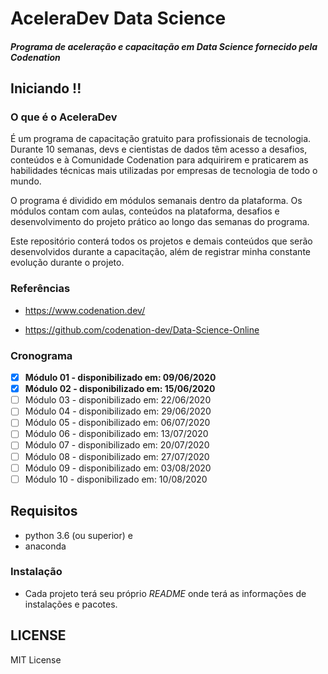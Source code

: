 # AceleraDev Data Science

##### Programa de aceleração e capacitação em Data Science fornecido pela Codenation

## Iniciando !!

### O que é o AceleraDev

É um programa de capacitação gratuito para profissionais de tecnologia. Durante 10 semanas, devs e cientistas de dados têm acesso a desafios, conteúdos e à Comunidade Codenation para adquirirem e praticarem as habilidades técnicas mais utilizadas por empresas de tecnologia de todo o mundo.

O programa é dividido em módulos semanais dentro da plataforma. Os módulos contam com aulas, conteúdos na plataforma, desafios e desenvolvimento do projeto prático ao longo das semanas do programa.

Este repositório conterá todos os projetos e demais conteúdos que serão desenvolvidos durante
a capacitação, além de registrar minha constante evolução durante o projeto.

### Referências

- https://www.codenation.dev/

- https://github.com/codenation-dev/Data-Science-Online

### Cronograma

- [x] **Módulo 01 - disponibilizado em: 09/06/2020**
- [x] **Módulo 02 - disponibilizado em: 15/06/2020**
- [ ] Módulo 03 - disponibilizado em: 22/06/2020
- [ ] Módulo 04 - disponibilizado em: 29/06/2020
- [ ] Módulo 05 - disponibilizado em: 06/07/2020
- [ ] Módulo 06 - disponibilizado em: 13/07/2020
- [ ] Módulo 07 - disponibilizado em: 20/07/2020
- [ ] Módulo 08 - disponibilizado em: 27/07/2020
- [ ] Módulo 09 - disponibilizado em: 03/08/2020
- [ ] Módulo 10 - disponibilizado em: 10/08/2020

## Requisitos

- python 3.6 (ou superior) e
- anaconda

### Instalação

- Cada projeto terá seu próprio _README_ onde terá as informações de instalações e pacotes.

## LICENSE
MIT License
